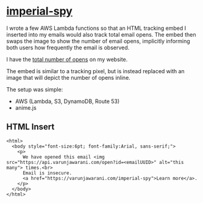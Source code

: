 # [imperial-spy](https://www.duneimperiumassets.com/assets/imperium_card/Imperial%20Spy)
I wrote a few AWS Lambda functions so that an HTML tracking embed I inserted into my emails would also track total email opens. The embed then swaps the image to show the number of email opens, implicitly informing both users how frequently the email is observed.

I have the [total number of opens](https://varunjawarani.com/imperial-spy) on my website.

The embed is similar to a tracking pixel, but is instead replaced with an image that will depict the number of opens inline.

The setup was simple:
- AWS (Lambda, S3, DynamoDB, Route 53)
- anime.js

## HTML Insert
```
<html>
  <body style="font-size:6pt; font-family:Arial, sans-serif;">
    <p>
      We have opened this email <img src="https://api.varunjawarani.com/open?id=<emailUUID>" alt="this many"> times.<br>
      Email is insecure. 
      <a href="https://varunjawarani.com/imperial-spy">Learn more</a>.
    </p>
  </body>
</html>
```
